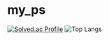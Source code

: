 # my_ps
[![Solved.ac
Profile](http://mazassumnida.wtf/api/v2/generate_badge?boj=0321minji)](https://solved.ac/0321minji/)
![Top Langs](https://github-readme-stats.vercel.app/api/top-langs/?username=0321minji&layout=compact&theme=dark)
